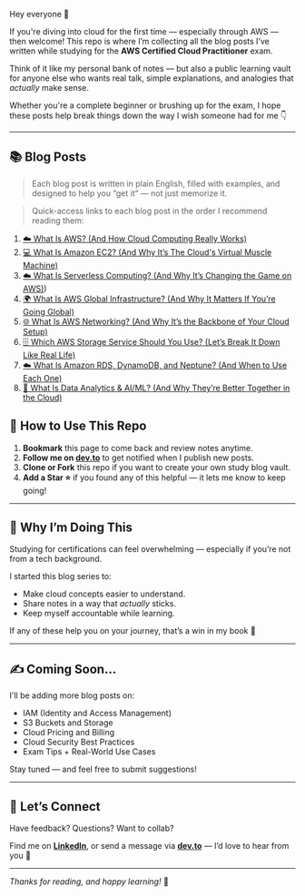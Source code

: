 Hey everyone 👋

If you're diving into cloud for the first time — especially through AWS — then welcome! This repo is where I’m collecting all the blog posts I’ve written while studying for the **AWS Certified Cloud Practitioner** exam.

Think of it like my personal bank of notes — but also a public learning vault for anyone else who wants real talk, simple explanations, and analogies that *actually* make sense.

Whether you're a complete beginner or brushing up for the exam, I hope these posts help break things down the way I wish someone had for me 👇

---

## 📚 Blog Posts

> Each blog post is written in plain English, filled with examples, and designed to help you “get it” — not just memorize it.

> Quick-access links to each blog post in the order I recommend reading them:

1. [☁️ What Is AWS? (And How Cloud Computing Really Works)](https://dev.to/1suleyman/what-is-aws-and-how-cloud-computing-really-works-44k8)
2. [💻 What Is Amazon EC2? (And Why It’s The Cloud's Virtual Muscle Machine)](https://dev.to/1suleyman/what-is-amazon-ec2-and-why-its-the-clouds-virtual-muscle-machine-1oj8)
3. [☁️ What Is Serverless Computing? (And Why It’s Changing the Game on AWS)](https://dev.to/1suleyman/what-is-serverless-computing-and-why-its-changing-the-game-on-aws-4g6a))
4. [🌍 What Is AWS Global Infrastructure? (And Why It Matters If You’re Going Global)](https://dev.to/1suleyman/what-is-aws-global-infrastructure-and-why-it-matters-if-youre-going-global-4a5f)
5. [🌐 What Is AWS Networking? (And Why It’s the Backbone of Your Cloud Setup)](https://dev.to/1suleyman/what-is-aws-networking-and-why-its-the-backbone-of-your-cloud-setup-2e63)
6. [🗄️ Which AWS Storage Service Should You Use? (Let’s Break It Down Like Real Life)](https://dev.to/1suleyman/which-aws-storage-service-should-you-use-lets-break-it-down-like-real-life-1n2m)
7. [☁️ What Is Amazon RDS, DynamoDB, and Neptune? (And When to Use Each One)](https://dev.to/1suleyman/what-is-amazon-rds-dynamodb-and-neptune-and-when-to-use-each-one-266b)
8. [🧠 What Is Data Analytics & AI/ML? (And Why They’re Better Together in the Cloud)](https://dev.to/1suleyman/what-is-data-analytics-aiml-and-why-theyre-better-together-in-the-cloud-31pb)

## 🔗 How to Use This Repo

1. **Bookmark** this page to come back and review notes anytime.
2. **Follow me on [dev.to](https://dev.to/YOUR_USERNAME)** to get notified when I publish new posts.
3. **Clone or Fork** this repo if you want to create your own study blog vault.
4. **Add a Star ⭐** if you found any of this helpful — it lets me know to keep going!

---

## 🧠 Why I’m Doing This

Studying for certifications can feel overwhelming — especially if you’re not from a tech background.

I started this blog series to:
- Make cloud concepts easier to understand.
- Share notes in a way that *actually* sticks.
- Keep myself accountable while learning.

If any of these help you on your journey, that’s a win in my book 🙌

---

## ✍️ Coming Soon...

I'll be adding more blog posts on:

- IAM (Identity and Access Management)
- S3 Buckets and Storage
- Cloud Pricing and Billing
- Cloud Security Best Practices
- Exam Tips + Real-World Use Cases

Stay tuned — and feel free to submit suggestions!

---

## 🤝 Let’s Connect

Have feedback? Questions? Want to collab?

Find me on **[LinkedIn](https://www.linkedin.com/in/suleyman-m-a74768221)**, or send a message via **[dev.to](https://dev.to/1suleyman)** — I’d love to hear from you 💬

---

_Thanks for reading, and happy learning!_ 🚀
